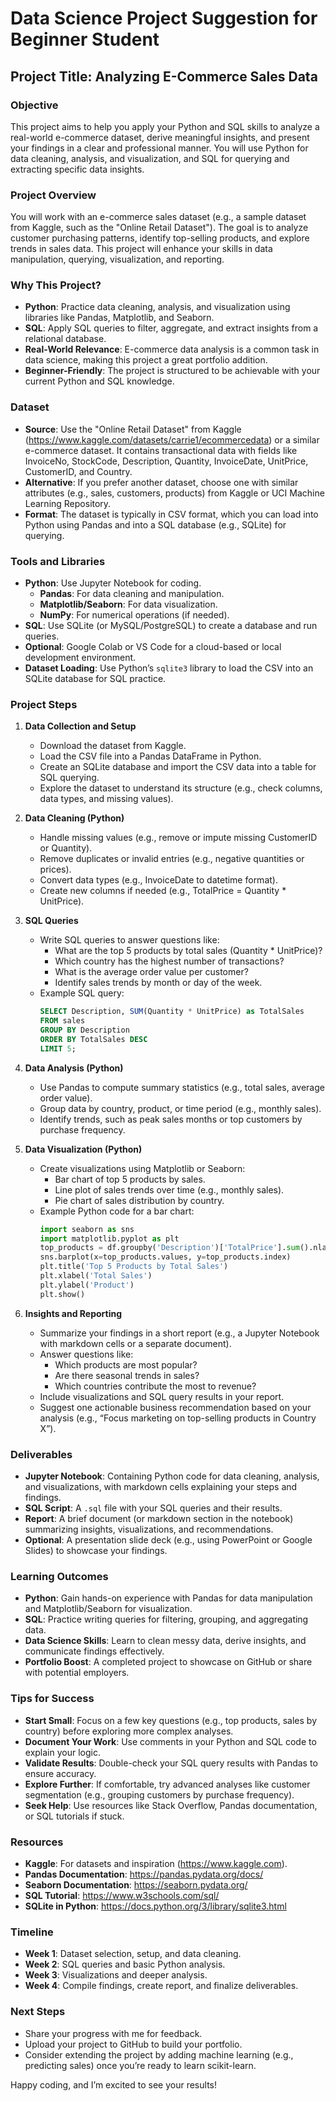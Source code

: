 # Data Science Project Suggestion for Beginner Student

## Project Title: Analyzing E-Commerce Sales Data

### Objective
This project aims to help you apply your Python and SQL skills to analyze a real-world e-commerce dataset, derive meaningful insights, and present your findings in a clear and professional manner. You will use Python for data cleaning, analysis, and visualization, and SQL for querying and extracting specific data insights.

### Project Overview
You will work with an e-commerce sales dataset (e.g., a sample dataset from Kaggle, such as the "Online Retail Dataset"). The goal is to analyze customer purchasing patterns, identify top-selling products, and explore trends in sales data. This project will enhance your skills in data manipulation, querying, visualization, and reporting.

### Why This Project?
- **Python**: Practice data cleaning, analysis, and visualization using libraries like Pandas, Matplotlib, and Seaborn.
- **SQL**: Apply SQL queries to filter, aggregate, and extract insights from a relational database.
- **Real-World Relevance**: E-commerce data analysis is a common task in data science, making this project a great portfolio addition.
- **Beginner-Friendly**: The project is structured to be achievable with your current Python and SQL knowledge.

### Dataset
- **Source**: Use the "Online Retail Dataset" from Kaggle (https://www.kaggle.com/datasets/carrie1/ecommercedata) or a similar e-commerce dataset. It contains transactional data with fields like InvoiceNo, StockCode, Description, Quantity, InvoiceDate, UnitPrice, CustomerID, and Country.
- **Alternative**: If you prefer another dataset, choose one with similar attributes (e.g., sales, customers, products) from Kaggle or UCI Machine Learning Repository.
- **Format**: The dataset is typically in CSV format, which you can load into Python using Pandas and into a SQL database (e.g., SQLite) for querying.

### Tools and Libraries
- **Python**: Use Jupyter Notebook for coding.
  - **Pandas**: For data cleaning and manipulation.
  - **Matplotlib/Seaborn**: For data visualization.
  - **NumPy**: For numerical operations (if needed).
- **SQL**: Use SQLite (or MySQL/PostgreSQL) to create a database and run queries.
- **Optional**: Google Colab or VS Code for a cloud-based or local development environment.
- **Dataset Loading**: Use Python’s `sqlite3` library to load the CSV into an SQLite database for SQL practice.

### Project Steps

1. **Data Collection and Setup**
   - Download the dataset from Kaggle.
   - Load the CSV file into a Pandas DataFrame in Python.
   - Create an SQLite database and import the CSV data into a table for SQL querying.
   - Explore the dataset to understand its structure (e.g., check columns, data types, and missing values).

2. **Data Cleaning (Python)**
   - Handle missing values (e.g., remove or impute missing CustomerID or Quantity).
   - Remove duplicates or invalid entries (e.g., negative quantities or prices).
   - Convert data types (e.g., InvoiceDate to datetime format).
   - Create new columns if needed (e.g., TotalPrice = Quantity * UnitPrice).

3. **SQL Queries**
   - Write SQL queries to answer questions like:
     - What are the top 5 products by total sales (Quantity * UnitPrice)?
     - Which country has the highest number of transactions?
     - What is the average order value per customer?
     - Identify sales trends by month or day of the week.
   - Example SQL query:
     ```sql
     SELECT Description, SUM(Quantity * UnitPrice) as TotalSales
     FROM sales
     GROUP BY Description
     ORDER BY TotalSales DESC
     LIMIT 5;
     ```

4. **Data Analysis (Python)**
   - Use Pandas to compute summary statistics (e.g., total sales, average order value).
   - Group data by country, product, or time period (e.g., monthly sales).
   - Identify trends, such as peak sales months or top customers by purchase frequency.

5. **Data Visualization (Python)**
   - Create visualizations using Matplotlib or Seaborn:
     - Bar chart of top 5 products by sales.
     - Line plot of sales trends over time (e.g., monthly sales).
     - Pie chart of sales distribution by country.
   - Example Python code for a bar chart:
     ```python
     import seaborn as sns
     import matplotlib.pyplot as plt
     top_products = df.groupby('Description')['TotalPrice'].sum().nlargest(5)
     sns.barplot(x=top_products.values, y=top_products.index)
     plt.title('Top 5 Products by Total Sales')
     plt.xlabel('Total Sales')
     plt.ylabel('Product')
     plt.show()
     ```

6. **Insights and Reporting**
   - Summarize your findings in a short report (e.g., a Jupyter Notebook with markdown cells or a separate document).
   - Answer questions like:
     - Which products are most popular?
     - Are there seasonal trends in sales?
     - Which countries contribute the most to revenue?
   - Include visualizations and SQL query results in your report.
   - Suggest one actionable business recommendation based on your analysis (e.g., “Focus marketing on top-selling products in Country X”).

### Deliverables
- **Jupyter Notebook**: Containing Python code for data cleaning, analysis, and visualizations, with markdown cells explaining your steps and findings.
- **SQL Script**: A `.sql` file with your SQL queries and their results.
- **Report**: A brief document (or markdown section in the notebook) summarizing insights, visualizations, and recommendations.
- **Optional**: A presentation slide deck (e.g., using PowerPoint or Google Slides) to showcase your findings.

### Learning Outcomes
- **Python**: Gain hands-on experience with Pandas for data manipulation and Matplotlib/Seaborn for visualization.
- **SQL**: Practice writing queries for filtering, grouping, and aggregating data.
- **Data Science Skills**: Learn to clean messy data, derive insights, and communicate findings effectively.
- **Portfolio Boost**: A completed project to showcase on GitHub or share with potential employers.

### Tips for Success
- **Start Small**: Focus on a few key questions (e.g., top products, sales by country) before exploring more complex analyses.
- **Document Your Work**: Use comments in your Python and SQL code to explain your logic.
- **Validate Results**: Double-check your SQL query results with Pandas to ensure accuracy.
- **Explore Further**: If comfortable, try advanced analyses like customer segmentation (e.g., grouping customers by purchase frequency).
- **Seek Help**: Use resources like Stack Overflow, Pandas documentation, or SQL tutorials if stuck.

### Resources
- **Kaggle**: For datasets and inspiration (https://www.kaggle.com).
- **Pandas Documentation**: https://pandas.pydata.org/docs/
- **Seaborn Documentation**: https://seaborn.pydata.org/
- **SQL Tutorial**: https://www.w3schools.com/sql/
- **SQLite in Python**: https://docs.python.org/3/library/sqlite3.html

### Timeline
- **Week 1**: Dataset selection, setup, and data cleaning.
- **Week 2**: SQL queries and basic Python analysis.
- **Week 3**: Visualizations and deeper analysis.
- **Week 4**: Compile findings, create report, and finalize deliverables.

### Next Steps
- Share your progress with me for feedback.
- Upload your project to GitHub to build your portfolio.
- Consider extending the project by adding machine learning (e.g., predicting sales) once you’re ready to learn scikit-learn.

Happy coding, and I’m excited to see your results!
